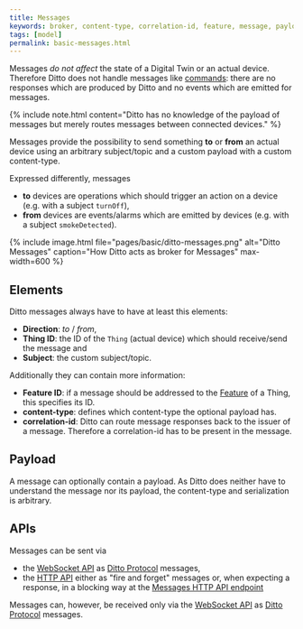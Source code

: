 ```yaml
---
title: Messages
keywords: broker, content-type, correlation-id, feature, message, payload, thing
tags: [model]
permalink: basic-messages.html
---
```


Messages *do not affect* the state of a Digital Twin or an actual device.
Therefore Ditto does not handle messages like [commands](basic-signals-command.html): there are no responses which are
produced by Ditto and no events which are emitted for messages.

  {%
    include note.html content="Ditto has no knowledge of the payload of messages but merely routes messages between
    connected devices."
  %}

Messages provide the possibility to send something **to** or **from** an actual device using an arbitrary subject/topic
and a custom payload with a custom content-type.

Expressed differently, messages
* **to** devices are operations which should trigger an action on a device (e.g. with a subject `turnOff`),
* **from** devices are events/alarms which are emitted by devices (e.g. with a subject `smokeDetected`).

{% include image.html file="pages/basic/ditto-messages.png" alt="Ditto Messages" caption="How Ditto acts as broker for Messages" max-width=600 %}

## Elements

Ditto messages always have to have at least this elements:
* **Direction**: *to* / *from*,
* **Thing ID**: the ID of the `Thing` (actual device) which should receive/send the message and
* **Subject**: the custom subject/topic.

Additionally they can contain more information:
* **Feature ID**: if a message should be addressed to the [Feature](basic-feature.html) of a Thing, this specifies 
  its ID.
* **content-type**: defines which content-type the optional payload has.
* **correlation-id**: Ditto can route message responses back to the issuer of a message. Therefore a correlation-id has
  to be present in the message.

## Payload

A message can optionally contain a payload. As Ditto does neither have to understand the message nor its payload, the 
content-type and serialization is arbitrary.

## APIs

Messages can be sent via
* the [WebSocket API](protocol-bindings-websocket.html) as [Ditto Protocol](protocol-overview.html) messages,
* the [HTTP API](httpapi-overview.html) either as "fire and forget" messages or, when expecting a response, in a
  blocking way at the [Messages HTTP API endpoint](http-api-doc.html#/Messages)

Messages can, however, be received only via the [WebSocket API](protocol-bindings-websocket.html) as
[Ditto Protocol](protocol-overview.html) messages.
